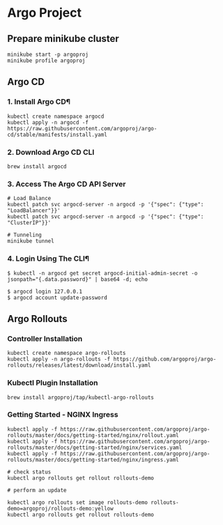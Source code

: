 # Argo Project

## Prepare minikube cluster

```
minikube start -p argoproj
minikube profile argoproj
```

## Argo CD

### 1. Install Argo CD¶

```
kubectl create namespace argocd
kubectl apply -n argocd -f https://raw.githubusercontent.com/argoproj/argo-cd/stable/manifests/install.yaml
```

### 2. Download Argo CD CLI

```
brew install argocd
```

### 3. Access The Argo CD API Server

```
# Load Balance
kubectl patch svc argocd-server -n argocd -p '{"spec": {"type": "LoadBalancer"}}'
kubectl patch svc argocd-server -n argocd -p '{"spec": {"type": "ClusterIP"}}'

# Tunneling
minikube tunnel
```

### 4. Login Using The CLI¶

```
$ kubectl -n argocd get secret argocd-initial-admin-secret -o jsonpath="{.data.password}" | base64 -d; echo

$ argocd login 127.0.0.1
$ argocd account update-password
```

## Argo Rollouts

### Controller Installation

```
kubectl create namespace argo-rollouts
kubectl apply -n argo-rollouts -f https://github.com/argoproj/argo-rollouts/releases/latest/download/install.yaml
```

### Kubectl Plugin Installation

```
brew install argoproj/tap/kubectl-argo-rollouts
```

### Getting Started - NGINX Ingress

```
kubectl apply -f https://raw.githubusercontent.com/argoproj/argo-rollouts/master/docs/getting-started/nginx/rollout.yaml
kubectl apply -f https://raw.githubusercontent.com/argoproj/argo-rollouts/master/docs/getting-started/nginx/services.yaml
kubectl apply -f https://raw.githubusercontent.com/argoproj/argo-rollouts/master/docs/getting-started/nginx/ingress.yaml
```

```
# check status
kubectl argo rollouts get rollout rollouts-demo
```

```
# perform an update

kubectl argo rollouts set image rollouts-demo rollouts-demo=argoproj/rollouts-demo:yellow
kubectl argo rollouts get rollout rollouts-demo
```
